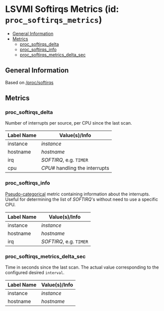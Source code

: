 # LSVMI Softirqs Metrics (id: `proc_softirqs_metrics`)

<!-- TOC tocDepth:2..3 chapterDepth:2..6 -->

- [General Information](#general-information)
- [Metrics](#metrics)
  - [proc_softirqs_delta](#proc_softirqs_delta)
  - [proc_softirqs_info](#proc_softirqs_info)
  - [proc_softirqs_metrics_delta_sec](#proc_softirqs_metrics_delta_sec)

<!-- /TOC -->

## General Information

Based on [/proc/softirqs](https://docs.kernel.org/filesystems/proc.html#softirqs)

## Metrics

### proc_softirqs_delta

Number of interrupts per source, per CPU since the last scan.

| Label Name | Value(s)/Info |
| --- | --- |
| instance | _instance_ |
| hostname | _hostname_ |
| irq | _SOFTIRQ_, e.g. `TIMER` |
| cpu | _CPU\#_ handling the interrupts |

### proc_softirqs_info

[Pseudo-categorical](internals.md#pseudo-categorical-metrics ) metric containing information about the interrupts. Useful for determining the list of _SOFTIRQ_'s without need to use a specific CPU.

| Label Name | Value(s)/Info |
| --- | --- |
| instance | _instance_ |
| hostname | _hostname_ |
| irq | _SOFTIRQ_, e.g. `TIMER` |

### proc_softirqs_metrics_delta_sec

Time in seconds since the last scan. The actual value corresponding to the configured desired `interval`.

| Label Name | Value(s)/Info |
| --- | --- |
| instance | _instance_ |
| hostname | _hostname_ |
